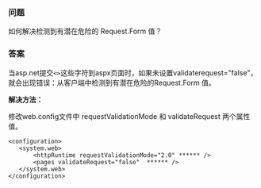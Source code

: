 ### 问题

如何解决检测到有潜在危险的 Request.Form 值？

### 答案

当asp.net提交`<>`这些字符到aspx页面时，如果未设置validaterequest="false"，就会出现错误：从客户端中检测到有潜在危险的Request.Form 值。

**解决方法：**

修改web.config文件中 requestValidationMode 和 validateRequest 两个属性值。

```
<configuration> 
   <system.web> 
       <httpRuntime requestValidationMode="2.0" ****** />
       <pages validateRequest="false"  ****** />
   </system.web> 
</configuration>
```
